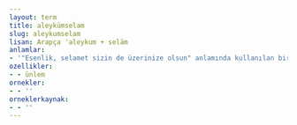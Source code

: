 ```yaml
---
layout: term
title: aleykümselam
slug: aleykumselam
lisan: Arapça ʿaleykum + selām
anlamlar:
- '"Esenlik, selamet sizin de üzerinize olsun" anlamında kullanılan bir söz'
ozellikler:
- - ünlem
ornekler:
- - ''
orneklerkaynak:
- - ''
---
```

